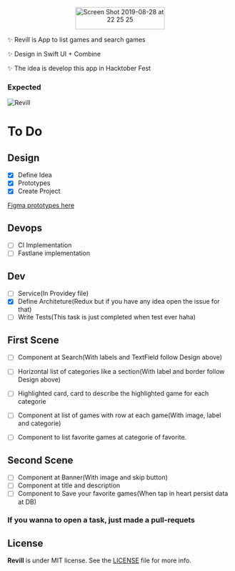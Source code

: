 <p align="center">
    <img width="200" height="50" alt="Screen Shot 2019-08-28 at 22 25 25" src="https://user-images.githubusercontent.com/32227073/65842195-1d254e00-e300-11e9-920c-1e9bb03068f4.png">
</p>

✨ Revill is App to list games and search games 

✨ Design in Swift UI + Combine

✨ The idea is develop this app in Hacktober Fest

### Expected
![Revill](https://user-images.githubusercontent.com/32227073/65842194-1d254e00-e300-11e9-829a-24ae2ab81f0c.png)

# To Do

## Design 

- [X] Define Idea
- [X] Prototypes
- [X] Create Project

[Figma prototypes here](https://www.figma.com/file/8lTcWrH8EzPljSW9OVwIh8/Revill?node-id=0%3A1)


## Devops
- [ ] CI Implementation
- [ ] Fastlane implementation

## Dev  
- [ ] Service(In Providey file)
- [X] Define Architeture(Redux but if you have any idea open the issue for that)         
- [ ] Write Tests(This task is just completed when test ever haha)

## First Scene
- [ ] Component at Search(With labels and TextField follow Design above)
- [ ] Horizontal list of categories like a section(With label and border follow Design above)
- [ ] Highlighted card, card to describe the highlighted game for each categorie
- [ ] Component at list of games with row at each game(With image, label and categorie) 
- [ ] Component to list favorite games at categorie of favorite.


## Second Scene
- [ ] Component at Banner(With image and skip button) 
- [ ] Component at title and description
- [ ] Component to Save your favorite games(When tap in heart persist data at DB)

### If you wanna to open a task, just made a pull-requets


## License

**Revill** is under MIT license. See the [LICENSE](LICENSE) file for more info.
